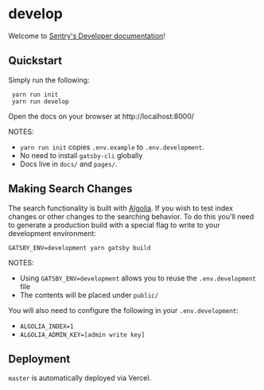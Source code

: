 # develop

Welcome to [Sentry's Developer documentation](https://develop.sentry.dev)!

## Quickstart

Simply run the following:

```shell
 yarn run init
 yarn run develop
```

Open the docs on your browser at http://localhost:8000/

NOTES:
* `yarn run init` copies `.env.example` to `.env.development`.
* No need to install `gatsby-cli` globally
* Docs live in `docs/` and `pages/`.

## Making Search Changes

The search functionality is built with [Algolia](https://www.algolia.com/doc/api-client/getting-started/install/javascript/?language=javascript). If you wish to test index changes or other changes to the searching behavior. To do this you'll need to generate a production build with a special flag to write to your development environment:

```
GATSBY_ENV=development yarn gatsby build
```

NOTES:
* Using `GATSBY_ENV=development` allows you to reuse the `.env.development` file
* The contents will be placed under `public/`

You will also need to configure the following in your `.env.development`:

- `ALGOLIA_INDEX=1`
- `ALGOLIA_ADMIN_KEY=[admin write key]`

## Deployment

`master` is automatically deployed via Vercel.
